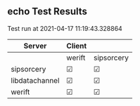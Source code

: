 ## echo Test Results
Test run at 2021-04-17 11:19:43.328864

| Server      | Client      |             |
|-------------|-------------|-------------|
|             | werift      | sipsorcery  |
| sipsorcery  | &#9745;     | &#9745;     |
| libdatachannel| &#9745;     | &#9745;     |
| werift      | &#9745;     | &#9745;     |
